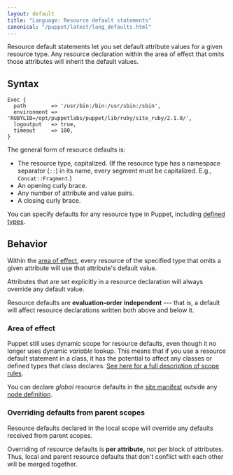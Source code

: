 ```yaml
---
layout: default
title: "Language: Resource default statements"
canonical: "/puppet/latest/lang_defaults.html"
---
```


[sitemanifest]: ./dirs_manifest.html
[dynamic_scope]: ./lang_scope.html#scope-lookup-rules
[resource]: ./lang_resources.html
[definedtypes]: ./lang_defined_types.html
[node]: ./lang_node_definitions.html

Resource default statements let you set default attribute values for a given resource type. Any resource declaration within the area of effect that omits those attributes will inherit the default values.

## Syntax


``` puppet
Exec {
  path        => '/usr/bin:/bin:/usr/sbin:/sbin',
  environment => 'RUBYLIB=/opt/puppetlabs/puppet/lib/ruby/site_ruby/2.1.0/',
  logoutput   => true,
  timeout     => 180,
}
```

The general form of resource defaults is:

* The resource type, capitalized. (If the resource type has a namespace separator (`::`) in its name, every segment must be capitalized. E.g., `Concat::Fragment`.)
* An opening curly brace.
* Any number of attribute and value pairs.
* A closing curly brace.

You can specify defaults for any resource type in Puppet, including [defined types][definedtypes].

## Behavior


Within the [area of effect](#area-of-effect), every resource of the specified type that omits a given attribute will use that attribute's default value.

Attributes that are set explicitly in a resource declaration will always override any default value.

Resource defaults are **evaluation-order independent** --- that is, a default will affect resource declarations written both above and below it.

### Area of effect

Puppet still uses dynamic scope for resource defaults, even though it no longer uses dynamic _variable_ lookup. This means that if you use a resource default statement in a class, it has the potential to affect any classes or defined types that class declares. [See here for a full description of scope rules][dynamic_scope].

You can declare _global_ resource defaults in the [site manifest][sitemanifest] outside any [node definition][node].


### Overriding defaults from parent scopes

Resource defaults declared in the local scope will override any defaults received from parent scopes.

Overriding of resource defaults is **per attribute,** not per block of attributes. Thus, local and parent resource defaults that don't conflict with each other will be merged together.

